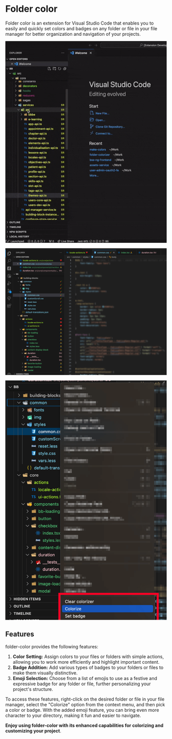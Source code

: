 # Folder color

Folder color is an extension for Visual Studio Code that enables you to easily and quickly set colors and badges on any folder or file in your file manager for better organization and navigation of your projects.

![vscode-folder-colorizer](https://github.com/egorovsa/vscode-folder-colorizer/blob/main/GIF.gif?raw=true)

![vscode-folder-colorizer](https://github.com/egorovsa/vscode-folder-colorizer/blob/main/preview.png?raw=true)

![vscode-folder-colorizer](https://github.com/egorovsa/vscode-folder-colorizer/blob/main/preview-menu.png?raw=true)

## Features

folder-color provides the following features:

1. **Color Setting:** Assign colors to your files or folders with simple actions, allowing you to work more efficiently and highlight important content.
2. **Badge Addition:** Add various types of badges to your folders or files to make them visually distinctive.
3. **Emoji Selection:** Choose from a list of emojis to use as a festive and expressive badge for any folder or file, further personalizing your project's structure.

To access these features, right-click on the desired folder or file in your file manager, select the "Colorize" option from the context menu, and then pick a color or badge. With the added emoji feature, you can bring even more character to your directory, making it fun and easier to navigate.

**Enjoy using folder-color with its enhanced capabilities for colorizing and customizing your project**.
